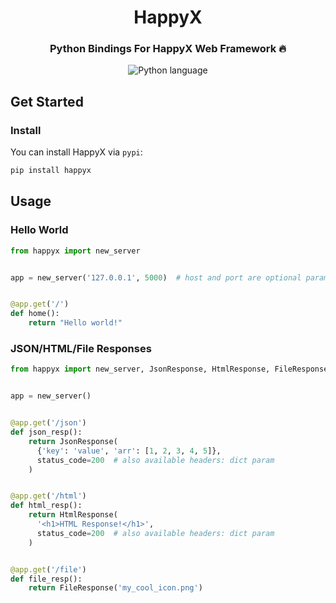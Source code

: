 <div align="center">

# HappyX

### Python Bindings For HappyX Web Framework 🔥

![Python language](https://img.shields.io/badge/>=3.10.x-1b1e2b?style=for-the-badge&logo=python&logoColor=f1fa8c&label=Python&labelColor=2b2e3b)

</div>


## Get Started

### Install

You can install HappyX via `pypi`:
```bash
pip install happyx
```

## Usage

### Hello World

```py
from happyx import new_server


app = new_server('127.0.0.1', 5000)  # host and port are optional params


@app.get('/')
def home():
    return "Hello world!"
```


### JSON/HTML/File Responses

```py
from happyx import new_server, JsonResponse, HtmlResponse, FileResponse


app = new_server()


@app.get('/json')
def json_resp():
    return JsonResponse(
      {'key': 'value', 'arr': [1, 2, 3, 4, 5]},
      status_code=200  # also available headers: dict param
    )


@app.get('/html')
def html_resp():
    return HtmlResponse(
      '<h1>HTML Response!</h1>',
      status_code=200  # also available headers: dict param
    )


@app.get('/file')
def file_resp():
    return FileResponse('my_cool_icon.png')
```
